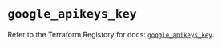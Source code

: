 # `google_apikeys_key`

Refer to the Terraform Registory for docs: [`google_apikeys_key`](https://registry.terraform.io/providers/hashicorp/google/5.21.0/docs/resources/apikeys_key).
